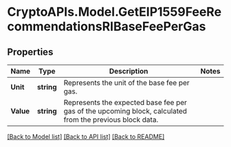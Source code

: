 # CryptoAPIs.Model.GetEIP1559FeeRecommendationsRIBaseFeePerGas

## Properties

Name | Type | Description | Notes
------------ | ------------- | ------------- | -------------
**Unit** | **string** | Represents the unit of the base fee per gas. | 
**Value** | **string** | Represents the expected base fee per gas of the upcoming block, calculated from the previous block data. | 

[[Back to Model list]](../README.md#documentation-for-models) [[Back to API list]](../README.md#documentation-for-api-endpoints) [[Back to README]](../README.md)

